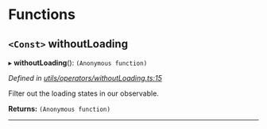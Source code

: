 

# Functions

<a id="withoutloading"></a>

## `<Const>` withoutLoading

▸ **withoutLoading**(): `(Anonymous function)`

*Defined in [utils/operators/withoutLoading.ts:15](https://github.com/paritytech/js-libs/blob/87b4d1f/packages/light.js/src/utils/operators/withoutLoading.ts#L15)*

Filter out the loading states in our observable.

**Returns:** `(Anonymous function)`

___


